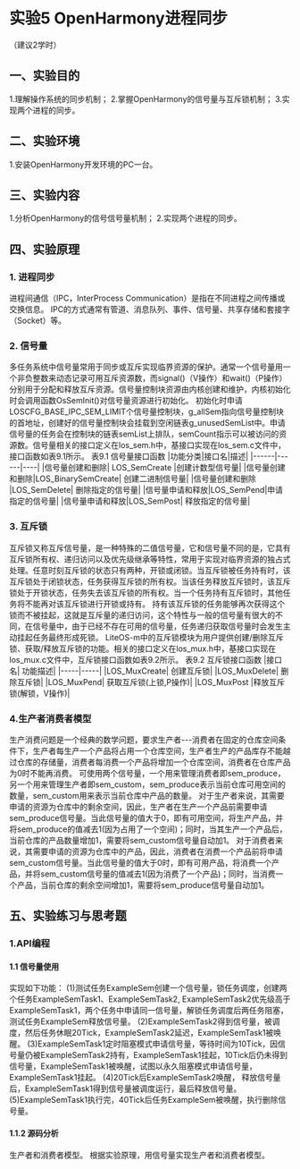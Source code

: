 # 实验5   OpenHarmony进程同步

（建议2学时）

## 一、实验目的

1.理解操作系统的同步机制；
2.掌握OpenHarmony的信号量与互斥锁机制；
3.实现两个进程的同步。

## 二、实验环境

1.安装OpenHarmony开发环境的PC一台。

## 三、实验内容

1.分析OpenHarmony的信号信号量机制；
2.实现两个进程的同步。

## 四、实验原理

### 1. 进程同步

进程间通信（IPC，InterProcess Communication）是指在不同进程之间传播或交换信息。 IPC的方式通常有管道、消息队列、事件、信号量、共享存储和套接字（Socket）等。

### 2. 信号量

多任务系统中信号量常用于同步或互斥实现临界资源的保护。通常一个信号量用一个非负整数来动态记录可用互斥资源数，而signal()（V操作）和wait()（P操作）分别用于分配和释放互斥资源。信号量控制块资源由内核创建和维护，内核初始化时会调用函数OsSemInit()对信号量资源进行初始化。
初始化时申请LOSCFG_BASE_IPC_SEM_LIMIT个信号量控制块，g_allSem指向信号量控制块的首地址，创建好的信号量控制块会挂载到空闲链表g_unusedSemList中。申请信号量的任务会在控制块的链表semList上排队，semCount指示可以被访问的资源数。信号量相关的接口定义在los_sem.h中，基接口实现在los_sem.c文件中，接口函数如表9.1所示。
表9.1  信号量接口函数
|功能分类|接口名|描述|
|------|------|----|
|信号量创建和删除| LOS_SemCreate |创建计数型信号量|
|信号量创建和删除|LOS_BinarySemCreate| 创建二进制信号量|
|信号量创建和删除 |LOS_SemDelete| 删除指定的信号量|
|信号量申请和释放|LOS_SemPend|申请指定的信号量|
 |信号量申请和释放|LOS_SemPost| 释放指定的信号量|

### 3. 互斥锁

互斥锁又称互斥信号量，是一种特殊的二值信号量，它和信号量不同的是，它具有互斥锁所有权、递归访问以及优先级继承等特性，常用于实现对临界资源的独占式处理。任意时刻互斥锁的状态只有两种，开锁或闭锁。当互斥锁被任务持有时，该互斥锁处于闭锁状态，任务获得互斥锁的所有权。当该任务释放互斥锁时，该互斥锁处于开锁状态，任务失去该互斥锁的所有权。当一个任务持有互斥锁时，其他任务将不能再对该互斥锁进行开锁或持有。
持有该互斥锁的任务能够再次获得这个锁而不被挂起，这就是互斥量的递归访问，这个特性与一般的信号量有很大的不同，在信号量中，由于已经不存在可用的信号量，任务递归获取信号量时会发生主动挂起任务最终形成死锁。
LiteOS-m中的互斥锁模块为用户提供创建/删除互斥锁、获取/释放互斥锁的功能。相关的接口定义在los_mux.h中，基接口实现在los_mux.c文件中，互斥锁接口函数如表9.2所示。
表9.2  互斥锁接口函数
|接口名| 功能描述|
|-----|-----|
|LOS_MuxCreate| 创建互斥锁|
|LOS_MuxDelete| 删除互斥锁|
|LOS_MuxPend| 获取互斥锁(上锁,P操作)|
|LOS_MuxPost |释放互斥锁(解锁，V操作)|

### 4.生产者消费者模型

生产消费问题是一个经典的数学问题，要求生产者---消费者在固定的仓库空间条件下，生产者每生产一个产品将占用一个仓库空间，生产者生产的产品库存不能越过仓库的存储量，消费者每消费一个产品将增加一个仓库空间，消费者在仓库产品为0时不能再消费。
可使用两个信号量，一个用来管理消费者即sem_produce，另一个用来管理生产者即sem_custom，sem_produce表示当前仓库可用空间的数量，sem_custom用来表示当前仓库中产品的数量。
对于生产者来说，其需要申请的资源为仓库中的剩余空间，因此，生产者在生产一个产品前需要申请sem_produce信号量。当此信号量的值大于0，即有可用空间，将生产产品，并将sem_produce的值减去1(因为占用了一个空间)；同时，当其生产一个产品后，当前仓库的产品数量增加1，需要将sem_custom信号量自动加1。
对于消费者来说，其需要申请的资源为仓库中的产品，因此，消费者在消费一个产品前将申请sem_custom信号量。当此信号量的值大于0时，即有可用产品，将消费一个产品，并将sem_custom信号量的值减去1(因为消费了一个产品)；同时，当消费一个产品，当前仓库的剩余空间增加1，需要将sem_produce信号量自动加1。

## 五、实验练习与思考题

### 1.API编程

#### 1.1 信号量使用

实现如下功能：
(1)测试任务ExampleSem创建一个信号量，锁任务调度，创建两个任务ExampleSemTask1、ExampleSemTask2, ExampleSemTask2优先级高于ExampleSemTask1，两个任务中申请同一信号量，解锁任务调度后两任务阻塞，测试任务ExampleSem释放信号量。
(2)ExampleSemTask2得到信号量，被调度，然后任务休眠20Tick，ExampleSemTask2延迟，ExampleSemTask1被唤醒。
(3)ExampleSemTask1定时阻塞模式申请信号量，等待时间为10Tick，因信号量仍被ExampleSemTask2持有，ExampleSemTask1挂起，10Tick后仍未得到信号量，ExampleSemTask1被唤醒，试图以永久阻塞模式申请信号量，ExampleSemTask1挂起。
(4)20Tick后ExampleSemTask2唤醒， 释放信号量后，ExampleSemTask1得到信号量被调度运行，最后释放信号量。
(5)ExampleSemTask1执行完，40Tick后任务ExampleSem被唤醒，执行删除信号量。

#### 1.1.2 源码分析

生产者和消费者模型。
根据实验原理，用信号量实现生产者和消费者模型。

